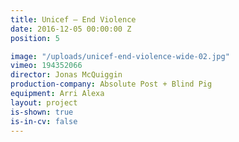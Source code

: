 ```yaml
---
title: Unicef — End Violence
date: 2016-12-05 00:00:00 Z
position: 5

image: "/uploads/unicef-end-violence-wide-02.jpg"
vimeo: 194352066
director: Jonas McQuiggin
production-company: Absolute Post + Blind Pig
equipment: Arri Alexa
layout: project
is-shown: true
is-in-cv: false
---
```


